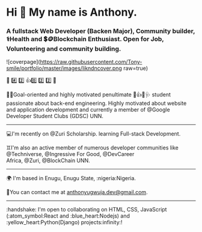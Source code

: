 # Hi 👋  My name is Anthony.

### A fullstack Web Developer (Backen Major), Community builder,    :medical_symbol:Health and :heavy_dollar_sign::coin:Blockchain Enthusiast. Open for Job, Volunteering and community building.
![coverpage](https://raw.githubusercontent.com/Tony-smile/portfolio/master/images/likndncover.png raw=true)

:large_blue_circle:   :hash:  :two:  👍:zero:    :two: :two: :large_blue_circle:
<!--
**Tony-smile/Tony-smile** is a ✨ _special_ ✨ repository because its `README.md` (this file) appears on your GitHub profile.

Here are some ideas to get you started:

- 🔭 I’m currently working on ...
- 🌱 I’m currently learning ...
- 👯 I’m looking to collaborate on ...
- 🤔 I’m looking for help with ...
- 💬 Ask me about ...
- 📫 How to reach me: ...
- 😄 Pronouns: ...
- ⚡ Fun fact: ...
-->
:dart::traffic_light:Goal-oriented and highly motivated penultimate :pill:👍:syringe::stethoscope: student passionate about back-end engineering. Highly motivated about website and application development and currently a member of @Google Developer Student Clubs (GDSC) UNN.
<hr>
 💻I'm  recently on @Zuri Scholarship. learning Full-stack Development.

 :gemini:I'm also an active member of numerous developer communities like @Techniverse, @Ingressive For Good, @DevCareer Africa, @Zuri, @BlockChain UNN.
<hr>
🌍 I'm based in Enugu, Enugu State,     :nigeria:Nigeria.

📧You can contact me at anthonyugwuja.dev@gmail.com.
<hr>
:handshake: I'm open to collaborating on HTML, CSS, JavaScript (:atom_symbol:React and :blue_heart:Nodejs) and :yellow_heart:Python(Django) projects:infinity:!